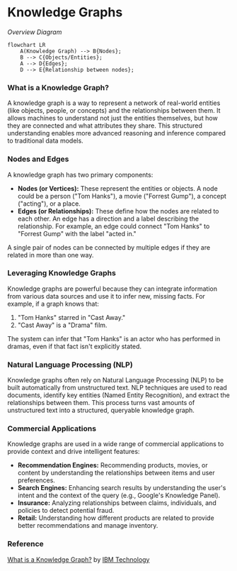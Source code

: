# Knowledge Graphs

_Overview Diagram_

```mermaid
flowchart LR
    A(Knowledge Graph) --> B{Nodes};
    B --> C{Objects/Entities};
    A --> D{Edges};
    D --> E{Relationship between nodes};
```

### What is a Knowledge Graph?

A knowledge graph is a way to represent a network of real-world entities (like objects, people, or concepts) and the relationships between them. It allows machines to understand not just the entities themselves, but how they are connected and what attributes they share. This structured understanding enables more advanced reasoning and inference compared to traditional data models.

### Nodes and Edges

A knowledge graph has two primary components:

- **Nodes (or Vertices):** These represent the entities or objects. A node could be a person ("Tom Hanks"), a movie ("Forrest Gump"), a concept ("acting"), or a place.
- **Edges (or Relationships):** These define how the nodes are related to each other. An edge has a direction and a label describing the relationship. For example, an edge could connect "Tom Hanks" to "Forrest Gump" with the label "acted in."

A single pair of nodes can be connected by multiple edges if they are related in more than one way.

### Leveraging Knowledge Graphs

Knowledge graphs are powerful because they can integrate information from various data sources and use it to infer new, missing facts. For example, if a graph knows that:

1.  "Tom Hanks" starred in "Cast Away."
2.  "Cast Away" is a "Drama" film.

The system can infer that "Tom Hanks" is an actor who has performed in dramas, even if that fact isn't explicitly stated.

### Natural Language Processing (NLP)

Knowledge graphs often rely on Natural Language Processing (NLP) to be built automatically from unstructured text. NLP techniques are used to read documents, identify key entities (Named Entity Recognition), and extract the relationships between them. This process turns vast amounts of unstructured text into a structured, queryable knowledge graph.

### Commercial Applications

Knowledge graphs are used in a wide range of commercial applications to provide context and drive intelligent features:

- **Recommendation Engines:** Recommending products, movies, or content by understanding the relationships between items and user preferences.
- **Search Engines:** Enhancing search results by understanding the user's intent and the context of the query (e.g., Google's Knowledge Panel).
- **Insurance:** Analyzing relationships between claims, individuals, and policies to detect potential fraud.
- **Retail:** Understanding how different products are related to provide better recommendations and manage inventory.

### Reference

[What is a Knowledge Graph?](https://www.youtube.com/watch?v=y7sXDpffzQQ) by [IBM Technology](https://www.youtube.com/@IBMTechnology)
